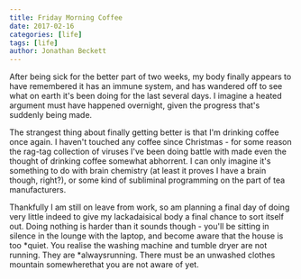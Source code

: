 ```yaml
---
title: Friday Morning Coffee
date: 2017-02-16
categories: [life]
tags: [life]
author: Jonathan Beckett
---
```


After being sick for the better part of two weeks, my body finally appears to have remembered it has an immune system, and has wandered off to see what on earth it's been doing for the last several days. I imagine a heated argument must have happened overnight, given the progress that's suddenly being made.

The strangest thing about finally getting better is that I'm drinking coffee once again. I haven't touched any coffee since Christmas - for some reason the rag-tag collection of viruses I've been doing battle with made even the thought of drinking coffee somewhat abhorrent. I can only imagine it's something to do with brain chemistry (at least it proves I have a brain though, right?), or some kind of subliminal programming on the part of tea manufacturers.

Thankfully I am still on leave from work, so am planning a final day of doing very little indeed to give my lackadaisical body a final chance to sort itself out. Doing nothing is harder than it sounds though - you'll be sitting in silence in the lounge with the laptop, and become aware that the house is too *quiet. You realise the washing machine and tumble dryer are not running. They are *alwaysrunning. There must be an unwashed clothes mountain somewherethat you are not aware of yet.